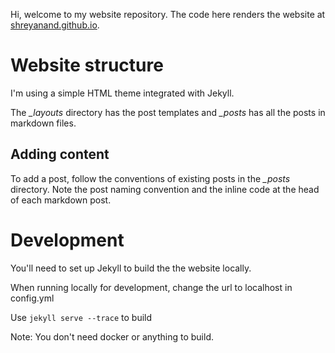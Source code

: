 Hi, welcome to my website repository. The code here renders the website at [shreyanand.github.io](https://shreyanand.github.io/).

# Website structure
I'm using a simple HTML theme integrated with Jekyll.

The _\_layouts_ directory has the post templates and _\_posts_ has all the posts in markdown files.

## Adding content
To add a post, follow the conventions of existing posts in the _\_posts_ directory. Note the post naming convention and the inline code at the head of each markdown post.

# Development
You'll need to set up Jekyll to build the the website locally.

When running locally for development, change the url to localhost in config.yml

Use `jekyll serve --trace` to build

Note: You don't need docker or anything to build.
